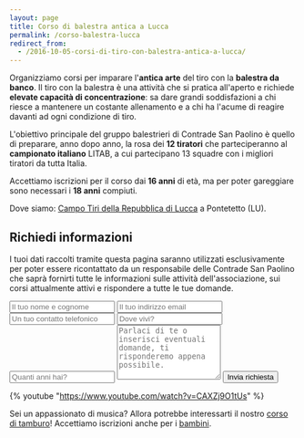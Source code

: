 ```yaml
---
layout: page
title: Corso di balestra antica a Lucca
permalink: /corso-balestra-lucca
redirect_from:
  - /2016-10-05-corsi-di-tiro-con-balestra-antica-a-lucca/
---
```


Organizziamo corsi per imparare l'**antica arte** del tiro con la **balestra da
banco**. Il tiro con la balestra è una attività che si pratica all'aperto e
richiede **elevate capacità di concentrazione**: sa dare grandi soddisfazioni a
chi riesce a mantenere un costante allenamento e a chi ha l'acume di reagire
davanti ad ogni condizione di tiro.

L'obiettivo principale del gruppo balestrieri di Contrade San Paolino è quello
di preparare, anno dopo anno, la rosa dei **12 tiratori** che parteciperanno al
**campionato italiano** LITAB, a cui partecipano 13 squadre con i migliori
tiratori da tutta Italia.

Accettiamo iscrizioni per il corso dai **16 anni** di età, ma per poter
gareggiare sono necessari i **18 anni** compiuti.

Dove siamo: [Campo Tiri della Repubblica di
Lucca](https://goo.gl/maps/swrB4cqWqA52) a Pontetetto (LU).

## Richiedi informazioni

I tuoi dati raccolti tramite questa pagina saranno utilizzati esclusivamente per
poter essere ricontattato da un responsabile delle Contrade San Paolino che
saprà fornirti tutte le informazioni sulle attività dell'associazione, sui corsi
attualmente attivi e rispondere a tutte le tue domande.

<form class="wj-contact" action="https://formspree.io/{{site.author.email}}" method="POST">
    <input type="text" name="name" placeholder="Il tuo nome e cognome" required>
    <input type="email" name="_replyto" placeholder="Il tuo indirizzo email" required>
    <input type="telephone" name="telephone" id="telephone" placeholder="Un tuo contatto telefonico" required>
    <input type="text" name="luogo" placeholder="Dove vivi?" required>
    <input type="text" name="età" placeholder="Quanti anni hai?">
    <textarea type="text" name="message" rows="6" placeholder="Parlaci di te o inserisci eventuali domande, ti risponderemo appena possibile."></textarea>
    <input type="hidden" name="_subject" value="Richiesta iscrizione balestriere">
    <input type="text" name="_gotcha" style="display:none">
    <input type="hidden" name="_language" value="it" />
    <input type="submit" value="Invia richiesta">
</form>

{% youtube "https://www.youtube.com/watch?v=CAXZj9O1tUs" %}

Sei un appassionato di musica? Allora potrebbe interessarti il nostro [corso di
tamburo](/corso-tamburo-lucca)! Accettiamo iscrizioni anche per i [bambini](/corsi-bambini-tamburo-balestra-lucca).
